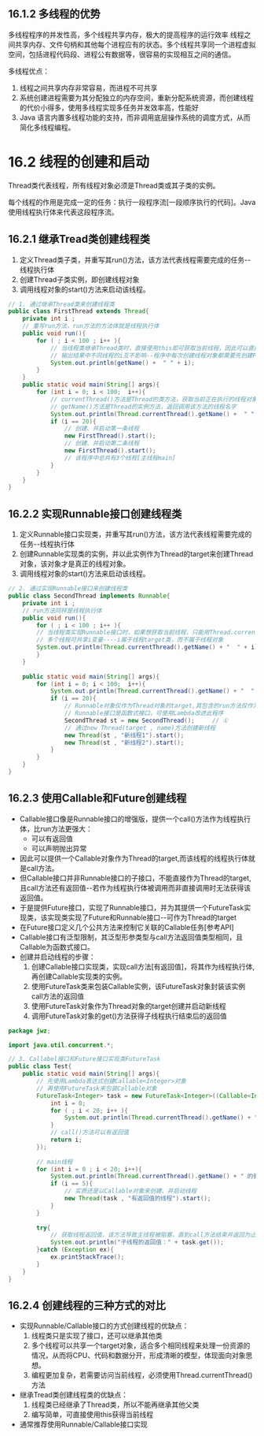## 16.1.2 多线程的优势
多线程程序的并发性高，多个线程共享内存，极大的提高程序的运行效率
线程之间共享内存、文件句柄和其他每个进程应有的状态。多个线程共享同一个进程虚拟空间，包括进程代码段、进程公有数据等，很容易的实现相互之间的通信。

多线程优点：
1. 线程之间共享内存非常容易，而进程不可共享
2. 系统创建进程需要为其分配独立的内存空间，重新分配系统资源，而创建线程的代价小得多，使用多线程实现多任务并发效率高，性能好
3. Java 语言内置多线程功能的支持，而非调用底层操作系统的调度方式，从而简化多线程编程。

# 16.2 线程的创建和启动
Thread类代表线程，所有线程对象必须是Thread类或其子类的实例。

每个线程的作用是完成一定的任务：执行一段程序流[一段顺序执行的代码]。Java使用线程执行体来代表这段程序流。

## 16.2.1 继承Tread类创建线程类
1. 定义Thread类子类，并重写其run()方法，该方法代表线程需要完成的任务--线程执行体
2. 创建Thread子类实例，即创建线程对象
3. 调用线程对象的start()方法来启动该线程。

```java
// 1. 通过继承Thread类来创建线程类
public class FirstThread extends Thread{
    private int i ;
    // 重写run方法，run方法的方法体就是线程执行体
    public void run(){
        for ( ; i < 100 ; i++ ){
            // 当线程类继承Thread类时，直接使用this即可获取当前线程，因此可以直接调用getName()方法返回当前线程的名
            // 输出结果中不同线程的i互不影响--程序中每次创建线程对象都需要先创建FirstThread对象，因此i属于不同的实例变量。
            System.out.println(getName() +  " " + i);
        }
    }
    public static void main(String[] args){
        for (int i = 0; i < 100;  i++){
            // currentThread()方法是Thread的类方法，获取当前正在执行的线程对象--此处是主线程mian
            // getName()方法是Thread的实例方法，返回调用该方法的线程名字
            System.out.println(Thread.currentThread().getName() +  " " + i);
            if (i == 20){
            	// 创建、并启动第一条线程
            	new FirstThread().start();
            	// 创建、并启动第二条线程
            	new FirstThread().start();
            	// 该程序中总共有3个线程[主线程main]
            }
        }
    }
}
```
## 16.2.2 实现Runnable接口创建线程类
1. 定义Runnable接口实现类，并重写其run()方法，该方法代表线程需要完成的任务--线程执行体
2. 创建Runnable实现类的实例，并以此实例作为Thread的target来创建Thread对象，该对象才是真正的线程对象。
3. 调用线程对象的start()方法来启动该线程。
```java
// 2. 通过实现Runnable接口来创建线程类
public class SecondThread implements Runnable{
    private int i ;
    // run方法同样是线程执行体
    public void run(){
        for ( ; i < 100 ; i++ ){
        // 当线程类实现Runnable接口时，如果想获取当前线程，只能用Thread.currentThread()方法。
        // 多个线程可共享i变量----i属于线程target类，而不属于线程对象
        System.out.println(Thread.currentThread().getName() + "  " + i);
        }
    }
    
    public static void main(String[] args){
        for (int i = 0; i < 100;  i++){
            System.out.println(Thread.currentThread().getName() + "  " + i);
            if (i == 20){
            	// Runnable对象仅作为Thread对象的target,其包含的run方法仅作为线程执行体，而实际的线程对象依然得是Thread实例，只是该Thread实例负责执行其target的run方法
            	// Runnable接口是函数式接口，可使用Lambda改进此程序
            	SecondThread st = new SecondThread();     // ①
            	// 通过new Thread(target , name)方法创建新线程
            	new Thread(st , "新线程1").start();
            	new Thread(st , "新线程2").start();
            }
        }
    }
}
```
## 16.2.3 使用Callable和Future创建线程
- Callable接口像是Runnable接口的增强版，提供一个call()方法作为线程执行体，比run方法更强大：
    - 可以有返回值
    - 可以声明抛出异常
- 因此可以提供一个Callable对象作为Thread的target,而该线程的线程执行体就是call方法。
- 但Callable接口并非Runnable接口的子接口，不能直接作为Thread的target,且call方法还有返回值--若作为线程执行体被调用而非直接调用时无法获得该返回值。
- 于是提供Future接口，实现了Runnable接口，并为其提供一个FutureTask实现类，该实现类实现了Future和Runnable接口--可作为Thread的target
- 在Future接口定义几个公共方法来控制它关联的Callable任务[参考API]
- Callable接口有泛型限制，其泛型形参类型与call方法返回值类型相同，且Callable为函数式接口。
- 创建并启动线程的步骤：
    1. 创建Callable接口实现类，实现call方法[有返回值]，将其作为线程执行体,再创建Callable实现类的实例。
    2. 使用FutureTask类来包装Callable实例，该FutureTask对象封装该实例call方法的返回值
    3. 使用FutureTask对象作为Thread对象的target创建并启动新线程
    4. 调用FutureTask对象的get()方法获得子线程执行结束后的返回值
```java
package jwz;

import java.util.concurrent.*;

// 3. Callabel接口和Future接口实现类FutureTask
public class Test{
    public static void main(String[] args){
        // 先使用Lambda表达式创建Callable<Integer>对象
        // 再使用FutureTask来包装Callable对象
        FutureTask<Integer> task = new FutureTask<Integer>((Callable<Integer>)() -> {
            int i = 0;
            for ( ; i < 20; i++ ){
                System.out.println(Thread.currentThread().getName() + " 的循环变量i的值：" + i);
            }
            // call()方法可以有返回值
            return i;
        });
        
        // main线程
        for (int i = 0 ; i < 20; i++){
            System.out.println(Thread.currentThread().getName() + " 的循环变量i的值：" + i);
            if (i == 5){
                // 实质还是以Callable对象来创建、并启动线程
                new Thread(task , "有返回值的线程").start();
            }
        }
        
        try{
            // 获取线程返回值，该方法导致主线程被阻塞，直到call方法结束并返回为止
            System.out.println("子线程的返回值：" + task.get());
        }catch (Exception ex){
            ex.printStackTrace();
        }
    }
}
```
## 16.2.4 创建线程的三种方式的对比
- 实现Runnable/Callable接口的方式创建线程的优缺点：
    1. 线程类只是实现了接口，还可以继承其他类
    2. 多个线程可以共享一个target对象，适合多个相同线程来处理一份资源的情况，从而将CPU、代码和数据分开，形成清晰的模型，体现面向对象思想。
    3. 编程更加复杂，若需要访问当前线程，必须使用Thread.currentThread()方法
- 继承Tread类创建线程类的优缺点：
    1. 线程类已经继承了Thread类，所以不能再继承其他父类
    2. 编写简单，可直接使用this获得当前线程
- 通常推荐使用Runnable/Callable接口实现